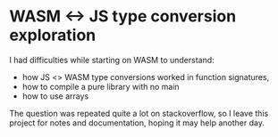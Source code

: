 # WASM <-> JS type conversion exploration


I had difficulties while starting on WASM to understand:
- how JS <> WASM type conversions worked in function signatures,
- how to compile a pure library with no main
- how to use arrays

The question was repeated quite a lot on stackoverflow, so I leave this project for notes and documentation, hoping it may help another day.

